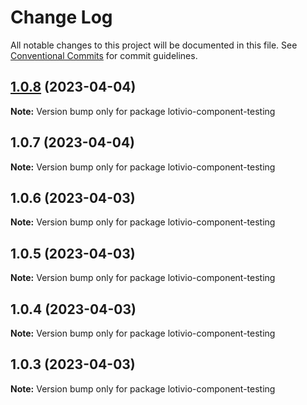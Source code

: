 # Change Log

All notable changes to this project will be documented in this file.
See [Conventional Commits](https://conventionalcommits.org) for commit guidelines.

## [1.0.8](https://github.com/lotiviot/lotivio-component-testing/compare/lotivio-component-testing@1.0.7...lotivio-component-testing@1.0.8) (2023-04-04)

**Note:** Version bump only for package lotivio-component-testing





## 1.0.7 (2023-04-04)

**Note:** Version bump only for package lotivio-component-testing





## 1.0.6 (2023-04-03)

**Note:** Version bump only for package lotivio-component-testing





## 1.0.5 (2023-04-03)

**Note:** Version bump only for package lotivio-component-testing





## 1.0.4 (2023-04-03)

**Note:** Version bump only for package lotivio-component-testing





## 1.0.3 (2023-04-03)

**Note:** Version bump only for package lotivio-component-testing
